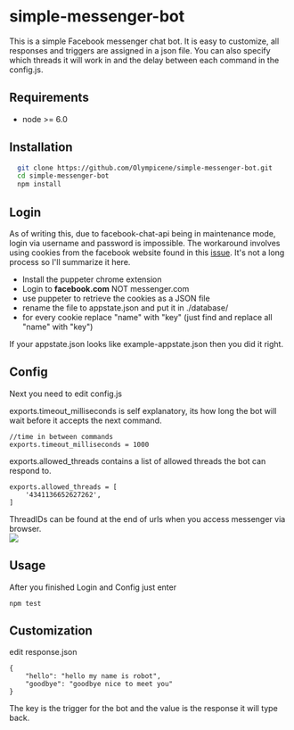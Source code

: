 
# simple-messenger-bot

This is a simple Facebook messenger chat bot. 
It is easy to customize, all responses and triggers are assigned in a json file.
You can also specify which threads it will work in and the delay between each command in the config.js.


## Requirements

- node >= 6.0

## Installation 

```bash 
  git clone https://github.com/Olympicene/simple-messenger-bot.git
  cd simple-messenger-bot
  npm install
```
    
## Login

As of writing this, due to facebook-chat-api being in maintenance mode, 
login via username and password is impossible. The workaround involves using cookies from the facebook website found
in this [issue](https://github.com/Schmavery/facebook-chat-api/issues/870#issuecomment-820762472).
It's not a long process so I'll summarize it here.

- Install the puppeter chrome extension
- Login to __facebook.com__ NOT messenger.com
- use puppeter to retrieve the cookies as a JSON file
- rename the file to appstate.json and put it in ./database/
- for every cookie replace "name" with "key" (just find and replace all "name" with "key")

If your appstate.json looks like example-appstate.json then you did it right.

## Config
Next you need to edit config.js

exports.timeout_milliseconds is self explanatory, its  how long the bot will wait before it accepts the next command.

```
//time in between commands
exports.timeout_milliseconds = 1000

```

exports.allowed_threads contains a list of allowed threads the bot can respond to.

```
exports.allowed_threads = [
    '4341136652627262', 
]

```
ThreadIDs can be found at the end of urls when you access messenger via browser. <br>
<img src="https://i.imgur.com/wSBxeCD.png">

## Usage

After you finished Login and Config just enter

```
npm test

```
## Customization

edit response.json

```
{
    "hello": "hello my name is robot",
    "goodbye": "goodbye nice to meet you"
}
```

The key is the trigger for the bot and the value is the response it will type back.

  
